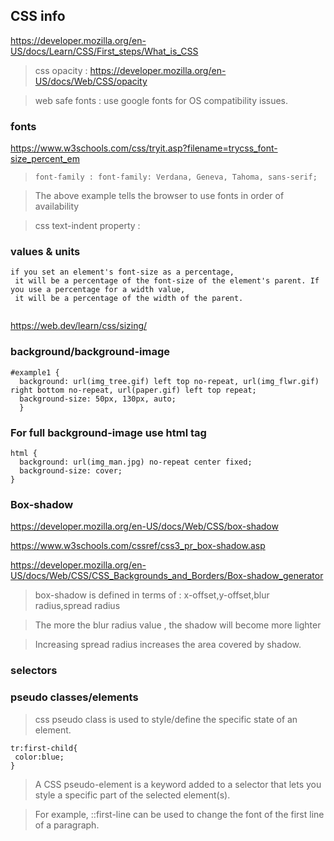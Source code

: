 ## CSS info

https://developer.mozilla.org/en-US/docs/Learn/CSS/First_steps/What_is_CSS

> css opacity : https://developer.mozilla.org/en-US/docs/Web/CSS/opacity

> web safe fonts : use google fonts for OS compatibility issues.

### fonts

https://www.w3schools.com/css/tryit.asp?filename=trycss_font-size_percent_em

> `font-family : font-family: Verdana, Geneva, Tahoma, sans-serif;` 

> The above example tells the browser to use fonts in order of availability

>  css text-indent property : 

### values & units
```  
if you set an element's font-size as a percentage, 
 it will be a percentage of the font-size of the element's parent. If you use a percentage for a width value, 
 it will be a percentage of the width of the parent.
 
 ```
 
 https://web.dev/learn/css/sizing/

### background/background-image

```
#example1 {
  background: url(img_tree.gif) left top no-repeat, url(img_flwr.gif) right bottom no-repeat, url(paper.gif) left top repeat;
  background-size: 50px, 130px, auto;
  }

```


### For full background-image use html tag

```
html { 
  background: url(img_man.jpg) no-repeat center fixed; 
  background-size: cover;
}

```

### Box-shadow

https://developer.mozilla.org/en-US/docs/Web/CSS/box-shadow

https://www.w3schools.com/cssref/css3_pr_box-shadow.asp

https://developer.mozilla.org/en-US/docs/Web/CSS/CSS_Backgrounds_and_Borders/Box-shadow_generator

>box-shadow is defined in terms of : x-offset,y-offset,blur radius,spread radius

> The more the blur radius value , the shadow will become more lighter

> Increasing spread radius increases the area covered by shadow.


### selectors

### pseudo classes/elements

> css pseudo class is used to style/define the specific state of an element.

```
tr:first-child{
 color:blue;
}
```

> A CSS pseudo-element is a keyword added to a selector that lets you style a specific part of the selected element(s). 

> For example, ::first-line can be used to change the font of the first line of a paragraph.
